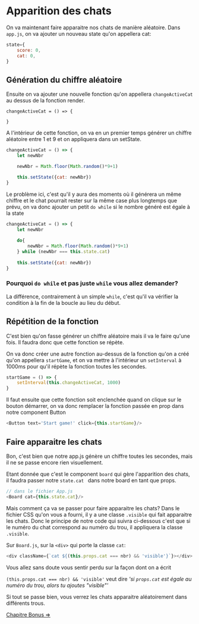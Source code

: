 # Apparition des chats

On va maintenant faire apparaitre nos chats de manière aléatoire. Dans `app.js`, on va ajouter un nouveau state qu'on appellera cat:

```js
state={
	score: 0,
	cat: 0,
}
```

## Génération du chiffre aléatoire

Ensuite on va ajouter une nouvelle fonction qu'on appellera `changeActiveCat` au dessus de la fonction render.

```
changeActiveCat = () => {

}
```

A l'intérieur de cette fonction, on va en un premier temps générer un chiffre aléatoire entre 1 et 9 et on appliquera dans un setState.

```js
changeActiveCat = () => {
	let newNbr

	newNbr = Math.floor(Math.random()*9+1)

    this.setState({cat: newNbr})
}
```

Le problème ici, c'est qu'il y aura des moments où il générera un même chiffre et le chat pourrait rester sur la même case plus longtemps que prévu, on va donc ajouter un petit `do while`  si le nombre généré est égale à la state

```js
changeActiveCat = () => {
	let newNbr
	
	do{
		newNbr = Math.floor(Math.random()*9+1)
	} while (newNbr === this.state.cat)
    
    this.setState({cat: newNbr})
}
```

### Pourquoi `do while` et pas juste `while` vous allez demander? 

La différence, contrairement à un simple `while`, c'est qu'il va vérifier la condition  à la fin de la boucle au lieu du début.

## Répétition de la fonction

C'est bien qu'on fasse générer un chiffre aléatoire mais il va le faire qu'une fois. Il faudra donc que cette fonction se répète.



On va donc créer une autre fonction au-dessus de la fonction qu'on a créé qu'on appellera `startGame`, et on va mettre à l'intérieur un `setInterval` à 1000ms pour qu'il répète la fonction toutes les secondes.



```js
startGame = () => {
	setInterval(this.changeActiveCat, 1000)
}
```



Il faut ensuite que cette fonction soit enclenchée quand on clique sur le bouton démarrer, on va donc remplacer la fonction passée en prop dans notre component Button

```js
<Button text='Start game!' click={this.startGame}/>
```

## Faire apparaitre les chats

Bon, c'est bien que notre app.js génère un chiffre toutes les secondes, mais il ne se passe encore rien visuellement.

Etant donnée que c'est le component `board` qui gère l'apparition des chats, il faudra passer notre `state.cat ` dans notre board en tant que props.

```js
// dans le fichier App.js
<Board cat={this.state.cat}/>
```


Mais comment ça va se passer pour faire apparaitre les chats? Dans le fichier CSS qu'on vous a fourni, il y a une classe `.visible` qui fait apparaitre les chats. Donc le principe de notre code qui suivra ci-dessous c'est que si le numéro du chat correspond au numéro du trou, il appliquera la classe `.visible`.



Sur `Board.js`, sur la `<div>` qui porte la classe `cat`:

```js
<div className={`cat ${(this.props.cat === nbr) && 'visible'}`}></div>
```

Vous allez sans doute vous sentir perdu sur la façon dont on a écrit

`(this.props.cat === nbr) && 'visible'` veut dire *'si `props.cat` est égale au numéro du trou, alors tu ajoutes "visible"'*



Si tout se passe bien, vous verrez les chats apparaitre aléatoirement dans différents trous.

[Chapitre Bonus =>](09-click.md)
